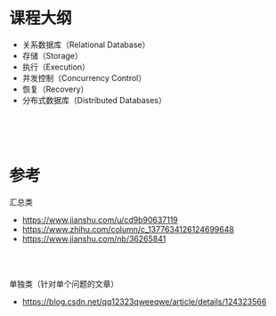 # 课程大纲

- 关系数据库（Relational Database）
- 存储（Storage）
- 执行（Execution）
- 并发控制（Concurrency Control）
- 恢复（Recovery）
- 分布式数据库（Distributed Databases）

<br/>

<br/>

<br/>

# 参考

汇总类

- https://www.jianshu.com/u/cd9b90637119
- https://www.zhihu.com/column/c_1377634126124699648
- https://www.jianshu.com/nb/36265841

<br/>

<br/>

单独类（针对单个问题的文章）

- https://blog.csdn.net/qq12323qweeqwe/article/details/124323566